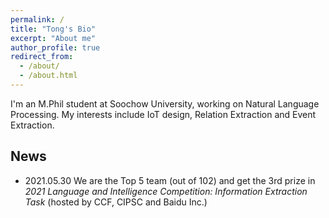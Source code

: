 ```yaml
---
permalink: /
title: "Tong's Bio"
excerpt: "About me"
author_profile: true
redirect_from: 
  - /about/
  - /about.html
---
```


I'm an M.Phil student at Soochow University, working on Natural Language Processing.
My interests include IoT design, Relation Extraction and Event Extraction.

## News

- 2021.05.30 We are the Top 5 team (out of 102) and get the 3rd prize in *2021 Language and Intelligence Competition: Information Extraction Task* (hosted by CCF, CIPSC and Baidu Inc.)
